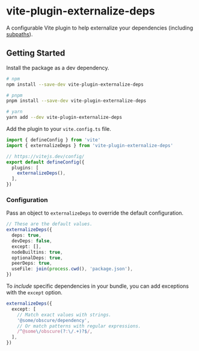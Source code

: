 # vite-plugin-externalize-deps

A configurable Vite plugin to help externalize your dependencies (including [subpaths](https://nodejs.org/api/packages.html#subpath-patterns)).

## Getting Started

Install the package as a dev dependency.

```sh
# npm
npm install --save-dev vite-plugin-externalize-deps

# pnpm
pnpm install --save-dev vite-plugin-externalize-deps

# yarn
yarn add --dev vite-plugin-externalize-deps
```

Add the plugin to your `vite.config.ts` file.

```ts
import { defineConfig } from 'vite'
import { externalizeDeps } from 'vite-plugin-externalize-deps'

// https://vitejs.dev/config/
export default defineConfig({
  plugins: [
    externalizeDeps(),
  ],
})
```

### Configuration

Pass an object to `externalizeDeps` to override the default configuration.

```ts
// These are the default values.
externalizeDeps({
  deps: true,
  devDeps: false,
  except: [],
  nodeBuiltins: true,
  optionalDeps: true,
  peerDeps: true,
  useFile: join(process.cwd(), 'package.json'),
})
```

To _include_ specific dependencies in your bundle, you can add exceptions with the `except` option.

```ts
externalizeDeps({
  except: [
    // Match exact values with strings.
    '@some/obscure/dependency',
    // Or match patterns with regular expressions.
    /^@some\/obscure(?:\/.+)?$/,
  ],
})
```
